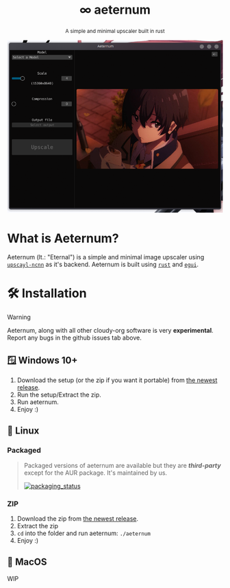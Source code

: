 <div align="center">

  # ∞ aeternum
  <sub>A simple and minimal upscaler built in rust</sub>

  <img src="./assets/dev_preview_2.png">
</div>

# What is Aeternum?
Aeternum (lt.: "Eternal") is a simple and minimal image upscaler using [`upscayl-ncnn`](https://github.com/upscayl/upscayl-ncnn) as it's backend.
Aeternum is built using [`rust`](https://www.rust-lang.org) and [`egui`](https://github.com/emilk/egui).

# 🛠️ Installation
> [!warning]
> Aeternum, along with all other cloudy-org software is very **experimental**.
> Report any bugs in the github issues tab above.

## 🪟 Windows 10+
1. Download the setup (or the zip if you want it portable) from [the newest release](https://github.com/cloudy-org/aeternum/releases/latest).
2. Run the setup/Extract the zip.
3. Run aeternum.
4. Enjoy :)

## 🐧 Linux

### Packaged
> Packaged versions of aeternum are available but they are ***third-party*** except for the AUR package. It's maintained by us.
> 
> [![packaging_status](https://repology.org/badge/vertical-allrepos/aeternum.svg)](https://repology.org/project/aeternum/versions)

### ZIP

1. Download the zip from [the newest release](https://github.com/cloudy-org/aeternum/releases/latest).
2. Extract the zip
3. `cd` into the folder and run aeternum: `./aeternum`
4. Enjoy :)

## 🍎 MacOS
WIP
